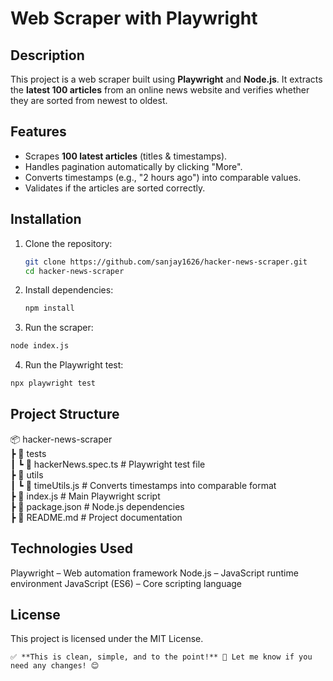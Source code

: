 # Web Scraper with Playwright  

## Description  
This project is a web scraper built using **Playwright** and **Node.js**. It extracts the **latest 100 articles** from an online news website and verifies whether they are sorted from newest to oldest.  

## Features  
- Scrapes **100 latest articles** (titles & timestamps).  
- Handles pagination automatically by clicking "More".  
- Converts timestamps (e.g., "2 hours ago") into comparable values.  
- Validates if the articles are sorted correctly.  

## Installation  
1. Clone the repository:  
   ```sh
   git clone https://github.com/sanjay1626/hacker-news-scraper.git
   cd hacker-news-scraper
2. Install dependencies:
   ```sh
   npm install
   ```
3. Run the scraper:
```sh
node index.js
```
4. Run the Playwright test:
```sh
npx playwright test
```
## Project Structure
📦 hacker-news-scraper  
 ┣ 📂 tests  
 ┃ ┗ 📜 hackerNews.spec.ts    # Playwright test file  
 ┣ 📂 utils  
 ┃ ┗ 📜 timeUtils.js          # Converts timestamps into comparable format  
 ┣ 📜 index.js                # Main Playwright script  
 ┣ 📜 package.json            # Node.js dependencies  
 ┣ 📜 README.md               # Project documentation  

## Technologies Used
Playwright – Web automation framework
Node.js – JavaScript runtime environment
JavaScript (ES6) – Core scripting language

## License
This project is licensed under the MIT License.
```vbnet
✅ **This is clean, simple, and to the point!** 🚀 Let me know if you need any changes! 😊
```
